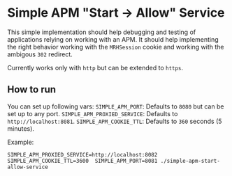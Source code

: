 # Simple APM "Start -> Allow" Service
This simple implementation should help debugging and testing of applications
relying on working with an APM. It should help implementing the right behavior
working with the `MRHSession` cookie and working with the ambigous `302`
redirect.

Currently works only with `http` but can be extended to `https`.

## How to run
You can set up following vars:
`SIMPLE_APM_PORT`: Defaults to `8080` but can be set up to any port.
`SIMPLE_APM_PROXIED_SERVICE`: Defaults to `http://localhost:8081`.
`SIMPLE_APM_COOKIE_TTL`: Defaults to `360` seconds (5 minutes).

Example:
```
SIMPLE_APM_PROXIED_SERVICE=http://localhost:8082  SIMPLE_APM_COOKIE_TTL=3600  SIMPLE_APM_PORT=8081 ./simple-apm-start-allow-service
```